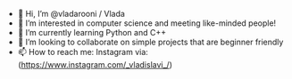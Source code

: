 - 👋 Hi, I’m @vladarooni / Vlada
- 👀 I’m interested in computer science and meeting like-minded people!
- 🌱 I’m currently learning Python and C++
- 💞️ I’m looking to collaborate on simple projects that are beginner friendly
- 📫 How to reach me: Instagram via: (https://www.instagram.com/_vladislavi_/)

<!---
vladarooni/vladarooni is a ✨ special ✨ repository because its `README.md` (this file) appears on your GitHub profile.
You can click the Preview link to take a look at your changes.
--->
